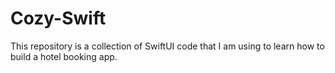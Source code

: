 # Cozy-Swift
This repository is a collection of SwiftUI code that I am using to learn how to build a hotel booking app.
